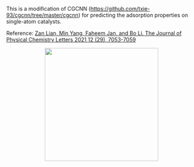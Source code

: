 This is a modification of CGCNN (https://github.com/txie-93/cgcnn/tree/master/cgcnn) for predicting the adsorption properties on single-atom catalysts.

Reference: [Zan Lian, Min Yang, Faheem Jan, and Bo Li. The Journal of Physical Chemistry Letters 2021 12 (29), 7053-7059](https://pubs.acs.org/doi/10.1021/acs.jpclett.1c00927?ref=PDF)
<p align="center">
<a href="url"><img src="https://github.com/user-attachments/assets/654e7150-bdbc-4920-8941-8b09bdb4ef12" "center" height="300" ></a>
</p>
